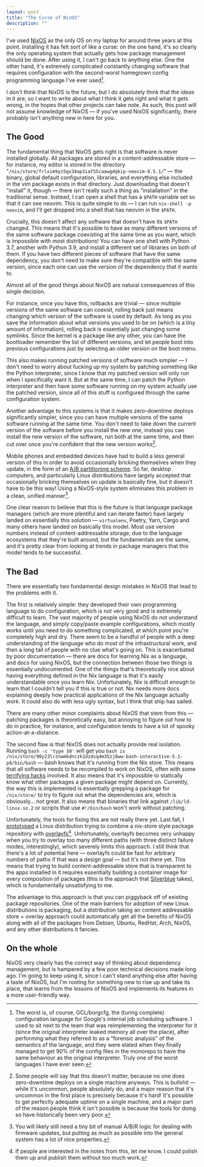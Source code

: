 ```yaml
---
layout: post
title: "The Curse of NixOS"
description: ""
---
```


I've used [NixOS](https://nixos.org/) as the only OS on my laptop for around three years at this point. Installing it has felt sort of like a curse: on the one hand, it's so clearly the only operating system that actually gets how package management should be done. After using it, I can't go back to anything else. One the other hand, it's extremely complicated constantly changing software that requires configuration with the second-worst homegrown config programming language I've ever used[^1].

I don't think that NixOS is the future, but I do absolutely think that the *ideas* in it are, so I want to write about what I think it gets right and what it gets wrong, in the hopes that other projects can take note. As such, this post will not assume knowledge of NixOS — if you've used NixOS significantly, there probably isn't anything new in here for you.

## The Good

The fundamental thing that NixOS gets right is that software is never installed globally. All packages are stored in a content-addressable store — for instance, my editor is stored in the directory "`/nix/store/frlxim9yz5qx34ap3iaf55caawgdqkip-neovim-0.5.1/`" — the binary, global default configuration, libraries, and everything else included in the vim package exists in that directory. Just downloading that doesn't "install" it, though — there isn't really such a thing as "installation" in the traditional sense. Instead, I can open a shell that has a `$PATH` variable set so that it can see neovim. This is quite simple to do — I can run `nix-shell -p neovim`, and I'll get dropped into a shell that has neovim in the `$PATH`.

Crucially, this doesn't affect any software that doesn't have its `$PATH` changed. This means that it's possible to have as many different versions of the same software package coexisting at the same time as you want, which is impossible with most distributions! You can have one shell with Python 3.7, another with Python 3.9, and install a different set of libraries on both of them. If you have two different pieces of software that have the same dependency, you don't need to make sure they're compatible with the same version, since each one can use the version of the dependency that it wants to.

Almost all of the good things about NixOS are natural consequences of this single decision.

For instance, once you have this, rollbacks are trivial — since multiple versions of the same software can coexist, rolling back just means changing which version of the software is used by default. As long as you save the information about what versions you used to be on (which is a tiny amount of information), rolling back is essentially just changing some symlinks. Since the kernel is a package like any other, you can have the bootloader remember the list of different versions, and let people boot into previous configurations just by selecting an older version on the boot menu.

This also makes running patched versions of software much simpler — I don't need to worry about fucking up my system by patching something like the Python interpreter, since I know that my patched version will only run when I specifically want it. But at the same time, I can patch the Python interpreter and then have some software running on my system actually use the patched version, since all of this stuff is configured through the same configuration system.

Another advantage to this systems is that it makes zero-downtime deploys significantly simpler, since you can have multiple versions of the same software running at the same time. You don't need to take down the current version of the software before you install the new one, instead you can install the new version of the software, run both at the same time, and then cut over once you're confident that the new version works[^2].

Mobile phones and embedded devices have had to build a less general version of this in order to avoid occasionally bricking themselves when they update, in the form of an [A/B partitioning scheme](https://source.android.com/devices/tech/ota/ab). So far, desktop computers, and particularly Linux distributions have largely accepted that occasionally bricking themselves on update is basically fine, but it doesn't have to be this way! Using a NixOS-style system eliminates this problem in a clean, unified manner[^3].

One clear reason to believe that this is the future is that language package managers (which are more plentiful and can iterate faster) have largely landed on essentially this solution — `virtualenv`, Poetry, Yarn, Cargo and many others have landed on basically this model. Most use version numbers instead of content-addressable storage, due to the language ecosystems that they're built around, but the fundamentals are the same, and it's pretty clear from looking at trends in package managers that this model tends to be successful.

## The Bad

There are essentially two fundamental design mistakes in NixOS that lead to the problems with it.

The first is relatively simple: they developed their own programming language to do configuration, which is not very good and is extremely difficult to learn. The vast majority of people using NixOS do not understand the language, and simply copy/paste example configurations, which mostly works until you need to do something complicated, at which point you're completely high and dry. There seem to be a handful of people with a deep understanding of the language who do most of the infrastructural work, and then a long tail of people with no clue what's going on. This is exacerbated by poor documentation — there are docs for learning Nix as a language, and docs for using NixOS, but the connection between those two things is essentially undocumented. One of the things that's theoretically nice about having everything defined in the Nix language is that it's easily understandable once you learn Nix. Unfortunately, Nix is difficult enough to learn that I couldn't tell you if this is true or not. Nix needs more docs explaining deeply how practical applications of the Nix language actually work. It could also do with less ugly syntax, but I think that ship has sailed.

There are many other minor complaints about NixOS that stem from this — patching packages is theoretically easy, but annoying to figure out how to do in practice, for instance, and configuration tends to have a lot of spooky action-at-a-distance.

The second flaw is that NixOS does not actually provide real isolation. Running `bash -c 'type $0'` will get you `bash is /nix/store/90y23lrznwmkdnczk1dzdsq4m35zj8ww-bash-interactive-5.1-p8/bin/bash` — bash knows that it's running from the Nix store. This means that all software needs to be recompiled to work on NixOS, often with some [terrifying hacks](https://github.com/NixOS/patchelf) involved. It also means that it's impossible to statically know what other packages a given package might depend on. Currently, the way this is implemented is essentially grepping a package for `/nix/store/` to try to figure out what the dependencies are, which is obviously... not great. It also means that binaries that link against `/lib/ld-linux.so.2` or scripts that use `#!/bin/bash` won't work without patching.

Unfortunately, the tools for fixing this are not really there yet. Last fall, I [prototyped](https://notebook.wesleyac.com/2021-10-recently/#2yRMLIGpt:0.Odmoyx08c:46) a Linux distribution trying to combine a nix-store style package repository with [overlayfs](https://www.kernel.org/doc/html/latest/filesystems/overlayfs.html)[^4]. Unfortunately, overlayfs becomes very unhappy when you try to overlay too many different paths (with three distinct failure modes, interestingly), which severely limits this approach. I still think that there's a lot of potential here — overlayfs could be fast for arbitrary numbers of paths if that was a design goal — but it's not there yet. This means that trying to build content-addressable store that is transparent to the apps installed in it requires essentially building a container image for every composition of packages (this is the approach that [Silverblue](https://silverblue.fedoraproject.org/) takes), which is fundamentally unsatisfying to me.

The advantage to this approach is that you can piggyback off of existing package repositories. One of the main barriers for adoption of new Linux distributions is packaging, but a distribution taking an content addressable store + overlay approach could automatically get all the benefits of NixOS along with all of the packages from Debian, Ubuntu, RedHat, Arch, NixOS, and any other distributions it fancies.

## On the whole

NixOS very clearly has the correct way of thinking about dependency management, but is hampered by a few poor technical decisions made long ago. I'm going to keep using it, since I can't stand anything else after having a taste of NixOS, but I'm rooting for something new to rise up and take its place, that learns from the lessons of NixOS and implements its features in a more user-friendly way.

[^1]: The worst is, of course, GCL/borgcfg, the (turing complete) configuration language for Google's internal job scheduling software. I used to sit next to the team that was reimplementing the interpreter for it (since the original interpreter leaked memory all over the place), after performing what they referred to as a "forensic analysis" of the semantics of the language, and they were elated when they finally managed to get 90% of the config files in the monorepo to have the same behaviour as the original interpreter. Truly one of the worst languages I have ever seen.
[^2]: Some people will say that this doesn't matter, because no one does zero-downtime deploys on a single machine anyways. This is bullshit — while it's uncommon, people absolutely do, and a major reason that it's uncommon in the first place is precisely because it's hard! It's possible to get perfectly adequate uptime on a single machine, and a major part of the reason people think it isn't possible is because the tools for doing so have historically been very poor.
[^3]: You will likely still need a tiny bit of manual A/B/R logic for dealing with firmware updates, but putting as much as possible into the general system has a lot of nice properties.
[^4]: If people are interested in the notes from this, let me know. I could polish them up and publish them without too much work.
